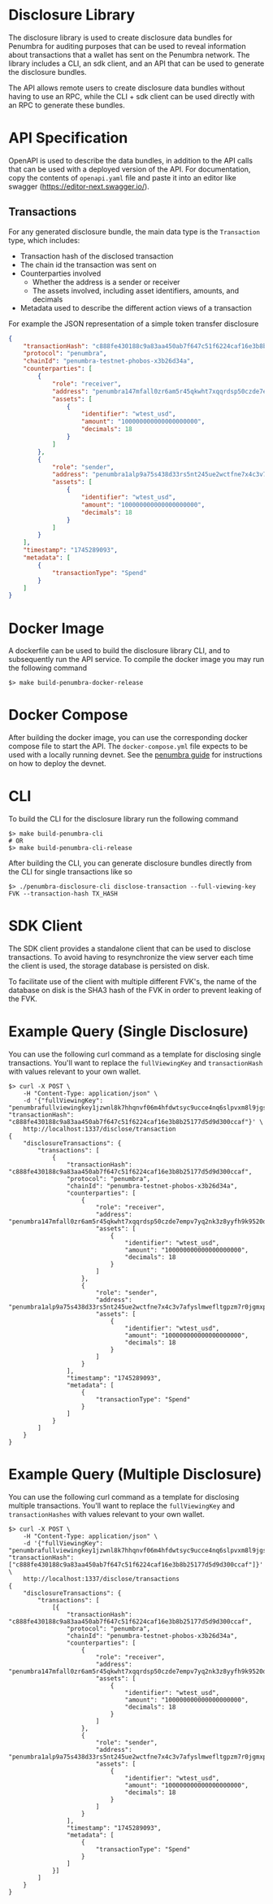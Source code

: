 # Disclosure Library

The disclosure library is used to create disclosure data bundles for Penumbra for auditing purposes that can be used to reveal information about transactions that a wallet has sent on the Penumbra network. The library includes a CLI, an sdk client, and an API that can be used to generate the disclosure bundles.

The API allows remote users to create disclosure data bundles without having to use an RPC, while the CLI + sdk client can be used directly with an RPC to generate these bundles.

# API Specification

OpenAPI is used to describe the data bundles, in addition to the API calls that can be used with a deployed version of the API. For documentation, copy the contents of `openapi.yaml` file and paste it into an editor like swagger (https://editor-next.swagger.io/).

## Transactions

For any generated disclosure bundle, the main data type is the `Transaction` type, which includes:

* Transaction hash of the disclosed transaction
* The chain id the transaction was sent on
* Counterparties involved
  * Whether the address is a sender or receiver
  * The assets involved, including asset identifiers, amounts, and decimals
* Metadata used to describe the different action views of a transaction

For example the JSON representation of a simple token transfer disclosure

```json
{
    "transactionHash": "c888fe430188c9a83aa450ab7f647c51f6224caf16e3b8b25177d5d9d300ccaf",
    "protocol": "penumbra",
    "chainId": "penumbra-testnet-phobos-x3b26d34a",
    "counterparties": [
        {
            "role": "receiver",
            "address": "penumbra147mfall0zr6am5r45qkwht7xqqrdsp50czde7empv7yq2nk3z8yyfh9k9520ddgswkmzar22vhz9dwtuem7uxw0qytfpv7lk3q9dp8ccaw2fn5c838rfackazmgf3ahh09cxmz",
            "assets": [
                {
                    "identifier": "wtest_usd",
                    "amount": "100000000000000000000",
                    "decimals": 18
                }
            ]
        },
        {
            "role": "sender",
            "address": "penumbra1alp9a75s438d33rs5nt245ue2wctfne7x4c3v7afyslmwefltgpzm7r0jgmxphrcva6h44v9pe3esstnkw5fsha54rcp7xpmaphxx76scql92mefzg366ckwcy425s3y5657ll",
            "assets": [
                {
                    "identifier": "wtest_usd",
                    "amount": "100000000000000000000",
                    "decimals": 18
                }
            ]
        }
    ],
    "timestamp": "1745289093",
    "metadata": [
        {
            "transactionType": "Spend"
        }
    ]
}
```

# Docker Image

A dockerfile can be used to build the disclosure library CLI, and to subsequently run the API service. To compile the docker image you may run the following command

```shell
$> make build-penumbra-docker-release
```

# Docker Compose

After building the docker image, you can use the corresponding docker compose file to start the API. The `docker-compose.yml` file expects to be used with a locally running devnet. See the [penumbra guide](https://guide.penumbra.zone/dev/devnet-quickstart) for instructions on how to deploy the devnet.

# CLI


To build the CLI for the disclosure library run the following command

```shell
$> make build-penumbra-cli
# OR
$> make build-penumbra-cli-release
```

After building the CLI, you can generate disclosure bundles directly from the CLI for single transactions like so

```shell
$> ./penumbra-disclosure-cli disclose-transaction --full-viewing-key FVK --transaction-hash TX_HASH
```

# SDK Client

The SDK client provides a standalone client that can be used to disclose transactions. To avoid having to resynchronize the view server each time the client is used, the storage database is persisted on disk.

To facilitate use of the client with multiple different FVK's, the name of the database on disk is the SHA3 hash of the FVK in order to prevent leaking of the FVK.

# Example Query (Single Disclosure)

You can use the following curl command as a template for disclosing single transactions. You'll want to replace the `fullViewingKey` and `transactionHash` with values relevant to your own wallet.

```shell
$> curl -X POST \
    -H "Content-Type: application/json" \
    -d '{"fullViewingKey": "penumbrafullviewingkey1jzwnl8k7hhqnvf06m4hfdwtsyc9ucce4nq6slpvxm8l9jgse0gg676654ea865dz4mn9ez33q3ysnedcplxey5g589cx4xl0duqkzrc0gqscq", "transactionHash": "c888fe430188c9a83aa450ab7f647c51f6224caf16e3b8b25177d5d9d300ccaf"}' \
    http://localhost:1337/disclose/transaction
{
    "disclosureTransactions": {
        "transactions": [
            {
                "transactionHash": "c888fe430188c9a83aa450ab7f647c51f6224caf16e3b8b25177d5d9d300ccaf",
                "protocol": "penumbra",
                "chainId": "penumbra-testnet-phobos-x3b26d34a",
                "counterparties": [
                    {
                        "role": "receiver",
                        "address": "penumbra147mfall0zr6am5r45qkwht7xqqrdsp50czde7empv7yq2nk3z8yyfh9k9520ddgswkmzar22vhz9dwtuem7uxw0qytfpv7lk3q9dp8ccaw2fn5c838rfackazmgf3ahh09cxmz",
                        "assets": [
                            {
                                "identifier": "wtest_usd",
                                "amount": "100000000000000000000",
                                "decimals": 18
                            }
                        ]
                    },
                    {
                        "role": "sender",
                        "address": "penumbra1alp9a75s438d33rs5nt245ue2wctfne7x4c3v7afyslmwefltgpzm7r0jgmxphrcva6h44v9pe3esstnkw5fsha54rcp7xpmaphxx76scql92mefzg366ckwcy425s3y5657ll",
                        "assets": [
                            {
                                "identifier": "wtest_usd",
                                "amount": "100000000000000000000",
                                "decimals": 18
                            }
                        ]
                    }
                ],
                "timestamp": "1745289093",
                "metadata": [
                    {
                        "transactionType": "Spend"
                    }
                ]
            }
        ]
    }
}
```

# Example Query (Multiple Disclosure)

You can use the following curl command as a template for disclosing multiple transactions. You'll want to replace the `fullViewingKey` and `transactionHashes` with values relevant to your own wallet.

```shell
$> curl -X POST \
    -H "Content-Type: application/json" \
    -d '{"fullViewingKey": "penumbrafullviewingkey1jzwnl8k7hhqnvf06m4hfdwtsyc9ucce4nq6slpvxm8l9jgse0gg676654ea865dz4mn9ez33q3ysnedcplxey5g589cx4xl0duqkzrc0gqscq", "transactionHash": ["c888fe430188c9a83aa450ab7f647c51f6224caf16e3b8b25177d5d9d300ccaf"]}' \
    http://localhost:1337/disclose/transactions
{
    "disclosureTransactions": {
        "transactions": [
            [{
                "transactionHash": "c888fe430188c9a83aa450ab7f647c51f6224caf16e3b8b25177d5d9d300ccaf",
                "protocol": "penumbra",
                "chainId": "penumbra-testnet-phobos-x3b26d34a",
                "counterparties": [
                    {
                        "role": "receiver",
                        "address": "penumbra147mfall0zr6am5r45qkwht7xqqrdsp50czde7empv7yq2nk3z8yyfh9k9520ddgswkmzar22vhz9dwtuem7uxw0qytfpv7lk3q9dp8ccaw2fn5c838rfackazmgf3ahh09cxmz",
                        "assets": [
                            {
                                "identifier": "wtest_usd",
                                "amount": "100000000000000000000",
                                "decimals": 18
                            }
                        ]
                    },
                    {
                        "role": "sender",
                        "address": "penumbra1alp9a75s438d33rs5nt245ue2wctfne7x4c3v7afyslmwefltgpzm7r0jgmxphrcva6h44v9pe3esstnkw5fsha54rcp7xpmaphxx76scql92mefzg366ckwcy425s3y5657ll",
                        "assets": [
                            {
                                "identifier": "wtest_usd",
                                "amount": "100000000000000000000",
                                "decimals": 18
                            }
                        ]
                    }
                ],
                "timestamp": "1745289093",
                "metadata": [
                    {
                        "transactionType": "Spend"
                    }
                ]
            }]
        ]
    }
}
```